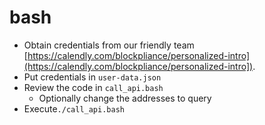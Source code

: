 # bash
* Obtain credentials from our friendly team [https://calendly.com/blockpliance/personalized-intro](https://calendly.com/blockpliance/personalized-intro]).
* Put credentials in ```user-data.json```
* Review the code in ```call_api.bash```
  * Optionally change the addresses to query
* Execute```./call_api.bash```
